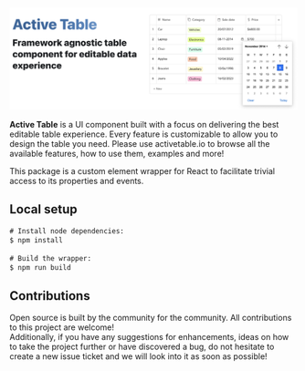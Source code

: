 <br />

![alt text](../../readme/Screenshot16.png)

<b>Active Table</b> is a UI component built with a focus on delivering the best editable table experience. Every feature is customizable to allow you to design the table you need. Please use activetable.io to browse all the available features, how to use them, examples and more!

This package is a custom element wrapper for React to facilitate trivial access to its properties and events.

## Local setup

```
# Install node dependencies:
$ npm install

# Build the wrapper:
$ npm run build
```

## Contributions

Open source is built by the community for the community. All contributions to this project are welcome!
<br> Additionally, if you have any suggestions for enhancements, ideas on how to take the project further or have discovered a bug, do not hesitate to create a new issue ticket and we will look into it as soon as possible!
